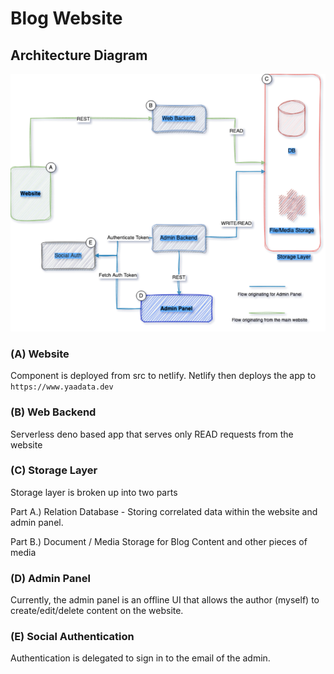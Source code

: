 # Blog Website

## Architecture Diagram

![architecture](./docs/resources/architecture.png)

### (A) Website

Component is deployed from src to netlify. Netlify then deploys the app to `https://www.yaadata.dev`

### (B) Web Backend

Serverless deno based app that serves only READ requests from the website

### (C) Storage Layer

Storage layer is broken up into two parts

Part A.) Relation Database - Storing correlated data within the website and admin panel. 

Part B.) Document / Media Storage for Blog Content and other pieces of media


### (D) Admin Panel

Currently, the admin panel is an offline UI that allows the author (myself) to create/edit/delete content on the website.

### (E) Social Authentication

Authentication is delegated to sign in to the email of the admin.


